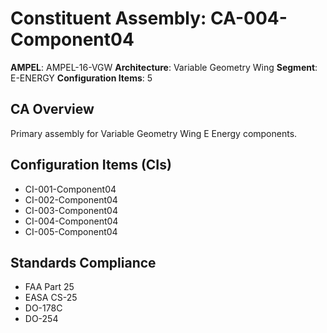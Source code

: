 # Constituent Assembly: CA-004-Component04

**AMPEL**: AMPEL-16-VGW
**Architecture**: Variable Geometry Wing
**Segment**: E-ENERGY
**Configuration Items**: 5

## CA Overview
Primary assembly for Variable Geometry Wing E Energy components.

## Configuration Items (CIs)
- CI-001-Component04
- CI-002-Component04
- CI-003-Component04
- CI-004-Component04
- CI-005-Component04

## Standards Compliance
- FAA Part 25
- EASA CS-25
- DO-178C
- DO-254
